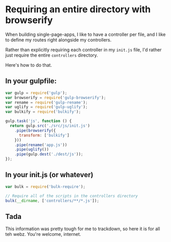 # Requiring an entire directory with browserify

When building single-page-apps, I like to have a controller per file, and I like to define my routes right alongside my controllers.

Rather than explicitly requiring each controller in my `init.js` file, I'd rather just require the entire `controllers` directory.

Here's how to do that.

## In your gulpfile:

```javascript
var gulp = require('gulp');
var browserify = require('gulp-browserify');
var rename = require('gulp-rename');
var uglify = require('gulp-uglify');
var bulkify = require('bulkify');

gulp.task('js', function () {
  return gulp.src('./src/js/init.js')
    .pipe(browserify({
      transform: ['bulkify']
    }))
    .pipe(rename('app.js'))
    .pipe(uglify())
    .pipe(gulp.dest('./dest/js'));
});
```

## In your init.js (or whatever)

```javascript
var bulk = require('bulk-require');

// Require all of the scripts in the controllers directory
bulk(__dirname, ['controllers/**/*.js']);
```

## Tada

This information was pretty tough for me to trackdown, so here it is for all teh webz. You're welcome, internet.
